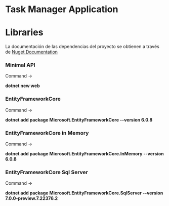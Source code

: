 # Task Manager Application 

# Libraries

La documentación de las dependencias del proyecto se
obtienen a través de
[Nuget Documentation](https://www.nuget.org/)

### Minimal API 

Command -> 

**dotnet new web**

### EntityFrameworkCore

Command -> 

**dotnet add package Microsoft.EntityFrameworkCore --version 6.0.8**

### EntityFrameworkCore in Memory

Command -> 

**dotnet add package Microsoft.EntityFrameworkCore.InMemory --version 6.0.8**

### EntityFrameworkCore Sql Server

Command -> 

**dotnet add package Microsoft.EntityFrameworkCore.SqlServer --version 7.0.0-preview.7.22376.2**